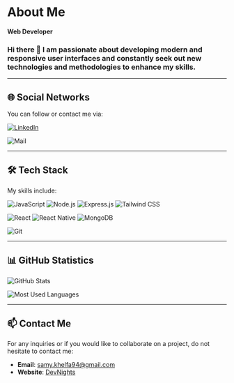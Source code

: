 # About Me

**Web Developer**

### Hi there 👋 I am passionate about developing modern and responsive user interfaces and constantly seek out new technologies and methodologies to enhance my skills.

---

## 🌐 Social Networks

You can follow or contact me via:

[![LinkedIn](https://img.shields.io/badge/LinkedIn-Samy%20Khelfa-blue?style=flat-square&logo=linkedin&logoColor=white)](https://www.linkedin.com/in/samy-khelfa/)

![Mail](https://img.shields.io/badge/Mail-samy.khelfa94%40gmail.com-D14836?style=flat-square&logo=gmail&logoColor=white)

---

## 🛠️ Tech Stack

My skills include:

![JavaScript](https://img.shields.io/badge/-JavaScript-F7DF1E?style=flat-square&logo=javascript&logoColor=black)
![Node.js](https://img.shields.io/badge/-Node.js-43853D?style=flat-square&logo=node.js&logoColor=white)
![Express.js](https://img.shields.io/badge/-Express-000000?style=flat-square&logo=express&logoColor=white)
![Tailwind CSS](https://img.shields.io/badge/-Tailwind_CSS-06B6D4?style=flat-square&logo=tailwind-css&logoColor=white)

![React](https://img.shields.io/badge/-React-20232A?style=flat-square&logo=react&logoColor=61DAFB)
![React Native](https://img.shields.io/badge/-React_Native-20232A?style=flat-square&logo=react&logoColor=61DAFB)
![MongoDB](https://img.shields.io/badge/-MongoDB-4EA94B?style=flat-square&logo=mongodb&logoColor=white)

![Git](https://img.shields.io/badge/-Git-F05032?style=flat-square&logo=git&logoColor=white)

---

## 📊 GitHub Statistics

![GitHub Stats](https://github-readme-stats.vercel.app/api?username=SamyKhelfa&show_icons=true&theme=tokyonight)

![Most Used Languages](https://github-readme-stats.vercel.app/api/top-langs/?username=SamyKhelfa&layout=compact&theme=tokyonight)

---

## 📫 Contact Me

For any inquiries or if you would like to collaborate on a project, do not hesitate to contact me:
- **Email**: [samy.khelfa94@gmail.com](mailto:samy.khelfa94@gmail.com)
- **Website**: [DevNights](https://www.devnights.com)
